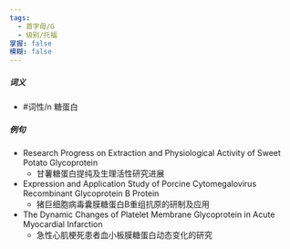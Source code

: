 ```yaml
---
tags:
  - 首字母/G
  - 级别/托福
掌握: false
模糊: false
---
```

##### 词义
- #词性/n  糖蛋白
##### 例句
- Research Progress on Extraction and Physiological Activity of Sweet Potato Glycoprotein
	- 甘薯糖蛋白提纯及生理活性研究进展
- Expression and Application Study of Porcine Cytomegalovirus Recombinant Glycoprotein B Protein
	- 猪巨细胞病毒囊膜糖蛋白B重组抗原的研制及应用
- The Dynamic Changes of Platelet Membrane Glycoprotein in Acute Myocardial Infarction
	- 急性心肌梗死患者血小板膜糖蛋白动态变化的研究
